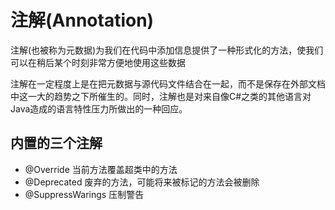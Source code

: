 # 注解\(Annotation\)

注解\(也被称为元数据\)为我们在代码中添加信息提供了一种形式化的方法，使我们可以在稍后某个时刻非常方便地使用这些数据

注解在一定程度上是在把元数据与源代码文件结合在一起，而不是保存在外部文档中这一大的趋势之下所催生的。同时，注解也是对来自像C\#之类的其他语言对Java造成的语言特性压力所做出的一种回应。

## 内置的三个注解

* @Override 当前方法覆盖超类中的方法
* @Deprecated 废弃的方法，可能将来被标记的方法会被删除
* @SuppressWarings  压制警告



